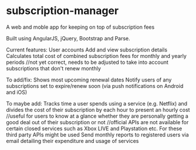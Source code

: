 # subscription-manager
A web and moble app for keeping on top of subscription fees

Built using AngularJS, jQuery, Bootstrap and Parse.

Current features:
User accounts
Add and view subscription details
Calculates total cost of combined subscription fees for monthly and yearly periods 
//not yet correct, needs to be adjusted to take into account subscriptions that don't renew monthly

To add/fix:
Shows most upcoming renewal dates
Notify users of any subscriptions set to expire/renew soon (via push notifications on Android and iOS)

To maybe add:
Tracks time a user spends using a service (e.g. Netflix) and divides the cost of their subscription by each hour to present an
hourly cost
//useful for users to know at a glance whether they are personally getting a good deal out of their subscription or not
//official APIs are not available for certain closed services such as Xbox LIVE and Playstation etc. For these third party APIs
might be used
Send monthly reports to registered users via email detailing their expenditure and usage of services
